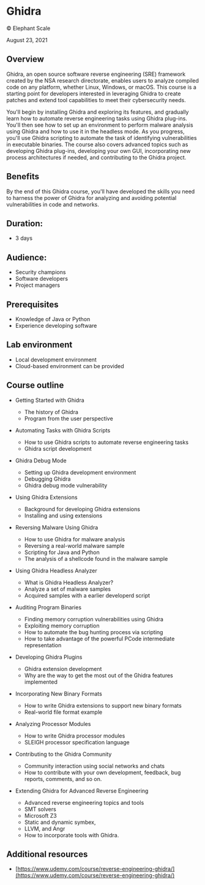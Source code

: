 # Ghidra
© Elephant Scale

August 23, 2021

## Overview

Ghidra, an open source software reverse engineering (SRE) framework created by the NSA research directorate, enables users to analyze compiled code on any platform, whether Linux, Windows, or macOS. This course is a starting point for developers interested in leveraging Ghidra to create patches and extend tool capabilities to meet their cybersecurity needs.

You'll begin by installing Ghidra and exploring its features, and gradually learn how to automate reverse engineering tasks using Ghidra plug-ins. You'll then see how to set up an environment to perform malware analysis using Ghidra and how to use it in the headless mode. As you progress, you'll use Ghidra scripting to automate the task of identifying vulnerabilities in executable binaries. The course also covers advanced topics such as developing Ghidra plug-ins, developing your own GUI, incorporating new process architectures if needed, and contributing to the Ghidra project.

## Benefits

By the end of this Ghidra course, you'll have developed the skills you need to harness the power of Ghidra for analyzing and avoiding potential vulnerabilities in code and networks.

## Duration:

* 3 days

## Audience:

* Security champions
* Software developers
* Project managers

## Prerequisites

* Knowledge of Java or Python
* Experience developing software

## Lab environment

* Local development environment
* Cloud-based environment can be provided

## Course outline

* Getting Started with Ghidra
  * The history of Ghidra
  * Program from the user perspective

* Automating Tasks with Ghidra Scripts
  * How to use Ghidra scripts to automate reverse engineering tasks
  * Ghidra script development

* Ghidra Debug Mode
  * Setting up Ghidra development environment
  * Debugging Ghidra
  * Ghidra debug mode vulnerability

* Using Ghidra Extensions
  * Background for developing Ghidra extensions
  * Installing and using extensions

* Reversing Malware Using Ghidra
  * How to use Ghidra for malware analysis
  * Reversing a real-world malware sample
  * Scripting for Java and Python
  * The analysis of a shellcode found in the malware sample

* Using Ghidra Headless Analyzer
  * What is Ghidra Headless Analyzer?
  * Analyze a set of malware samples
  * Acquired samples with a earlier developerd script

* Auditing Program Binaries
  * Finding memory corruption vulnerabilities using Ghidra 
  * Exploiting memory corruption 
  * How to automate the bug hunting process via scripting
  * How to take advantage of the powerful PCode intermediate representation

* Developing Ghidra Plugins
  * Ghidra extension development 
  * Why are the way to get the most out of the Ghidra features implemented

* Incorporating New Binary Formats
  * How to write Ghidra extensions to support new binary formats
  * Real-world file format example

* Analyzing Processor Modules
  * How to write Ghidra processor modules 
  * SLEIGH processor specification language

* Contributing to the Ghidra Community
  * Community interaction using social networks and chats
  * How to contribute with your own development, feedback, bug reports, comments, and so on.

* Extending Ghidra for Advanced Reverse Engineering
  * Advanced reverse engineering topics and tools
  * SMT solvers
  * Microsoft Z3
  * Static and dynamic symbex, 
  * LLVM, and Angr
  * How to incorporate tools with Ghidra.

## Additional resources

* [https://www.udemy.com/course/reverse-engineering-ghidra/](https://www.udemy.com/course/reverse-engineering-ghidra/)